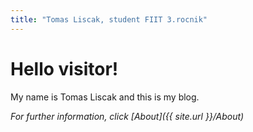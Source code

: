 ```yaml
---
title: "Tomas Liscak, student FIIT 3.rocnik"
---
```


# Hello visitor!

My name is Tomas Liscak and this is my blog.

*For further information, click [About]({{ site.url }}/About)*





